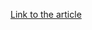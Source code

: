 [Link to the article](https://cyble.com/blog/heptax-unauthorized-rdp-connections-for-cyberespionage-operations/)
